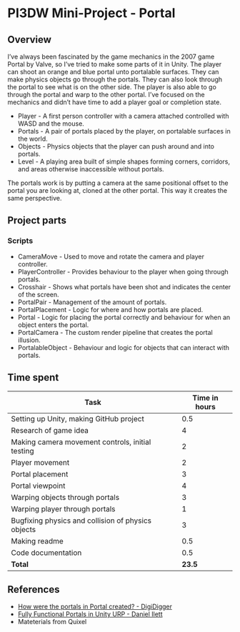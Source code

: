 # PI3DW Mini-Project - Portal

## Overview

I’ve always been fascinated by the game mechanics in the 2007 game Portal by Valve, so I’ve tried to make some parts of it in Unity. The player can shoot an orange and blue portal unto portalable surfaces. They can make physics objects go through the portals. They can also look through the portal to see what is on the other side. The player is also able to go through the portal and warp to the other portal.
I’ve focused on the mechanics and didn’t have time to add a player goal or completion state.

- Player - A first person controller with a camera attached controlled with WASD and the mouse.
- Portals - A pair of portals placed by the player, on portalable surfaces in the world.
- Objects - Physics objects that the player can push around and into portals.
- Level - A playing area built of simple shapes forming corners, corridors, and areas otherwise inaccessible without portals.

The portals work is by putting a camera at the same positional offset to the portal you are looking at, cloned at the other portal. This way it creates the same perspective.

## Project parts

### Scripts

- CameraMove - Used to move and rotate the camera and player controller.
- PlayerController - Provides behaviour to the player when going through portals.
- Crosshair - Shows what portals have been shot and indicates the center of the screen.
- PortalPair - Management of the amount of portals.
- PortalPlacement - Logic for where and how portals are placed.
- Portal - Logic for placing the portal correctly and behaviour for when an object enters the portal.
- PortalCamera - The custom render pipeline that creates the portal illusion.
- PortalableObject - Behaviour and logic for objects that can interact with portals.

## Time spent

| Task                                               | Time in hours |
| -------------------------------------------------- | ------------- |
| Setting up Unity, making GitHub project            | 0.5           |
| Research of game idea                              | 4             |
| Making camera movement controls, initial testing   | 2             |
| Player movement                                    | 2             |
| Portal placement                                   | 3             |
| Portal viewpoint                                   | 4             |
| Warping objects through portals                    | 3             |
| Warping player through portals                     | 1             |
| Bugfixing physics and collision of physics objects | 3             |
| Making readme                                      | 0.5           |
| Code documentation                                 | 0.5           |
| **Total**                                          | **23.5**      |

## References

- [How were the portals in Portal created? - DigiDigger](https://www.youtube.com/watch?v=_SmPR5mvH7w)
- [Fully Functional Portals in Unity URP - Daniel Ilett](https://youtu.be/PkGjYig8avo)
- Mateterials from Quixel
